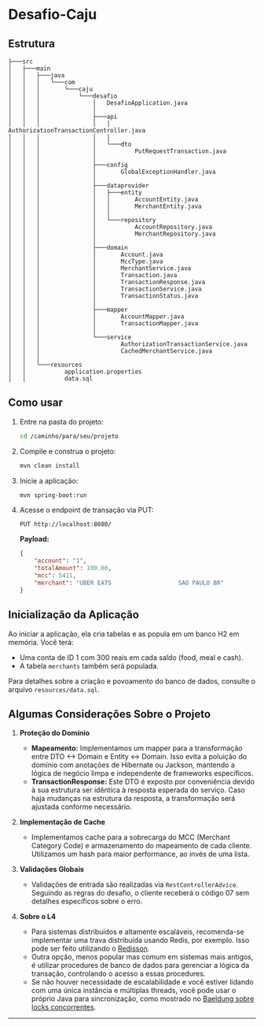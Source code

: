 # Desafio-Caju

## Estrutura
```
├───src
│   ├───main
│   │   ├───java
│   │   │   └───com
│   │   │       └───caju
│   │   │           └───desafio
│   │   │               │   DesafioApplication.java
│   │   │               │
│   │   │               ├───api
│   │   │               │   │   AuthorizationTransactionController.java
│   │   │               │   │
│   │   │               │   └───dto
│   │   │               │           PutRequestTransaction.java
│   │   │               │
│   │   │               ├───config
│   │   │               │       GlobalExceptionHandler.java
│   │   │               │
│   │   │               ├───dataprovider
│   │   │               │   ├───entity
│   │   │               │   │       AccountEntity.java
│   │   │               │   │       MerchantEntity.java
│   │   │               │   │
│   │   │               │   └───repository
│   │   │               │           AccountRepository.java
│   │   │               │           MerchantRepository.java
│   │   │               │
│   │   │               ├───domain
│   │   │               │       Account.java
│   │   │               │       MccType.java
│   │   │               │       MerchantService.java
│   │   │               │       Transaction.java
│   │   │               │       TransactionResponse.java
│   │   │               │       TransactionService.java
│   │   │               │       TransactionStatus.java
│   │   │               │
│   │   │               ├───mapper
│   │   │               │       AccountMapper.java
│   │   │               │       TransactionMapper.java
│   │   │               │
│   │   │               └───service
│   │   │                       AuthorizationTransactionService.java
│   │   │                       CachedMerchantService.java
│   │   │
│   │   └───resources
│   │           application.properties
│   │           data.sql
```

## Como usar

1. Entre na pasta do projeto:

    ```sh
    cd /caminho/para/seu/projeto
    ```

2. Compile e construa o projeto:

    ```sh
    mvn clean install
    ```

3. Inicie a aplicação:

    ```sh
    mvn spring-boot:run
    ```

4. Acesse o endpoint de transação via PUT:

    ```
    PUT http://localhost:8080/
    ```

   **Payload:**

    ```json
    {
        "account": "1",
        "totalAmount": 100.00,
        "mcc": 5411,
        "merchant": "UBER EATS                   SAO PAULO BR"
    }
    ```

## Inicialização da Aplicação

Ao iniciar a aplicação, ela cria tabelas e as popula em um banco H2 em memória. Você terá:

- Uma conta de ID 1 com 300 reais em cada saldo (food, meal e cash).
- A tabela `merchants` também será populada.

Para detalhes sobre a criação e povoamento do banco de dados, consulte o arquivo `resources/data.sql`.

## Algumas Considerações Sobre o Projeto

1. **Proteção do Domínio**

    - **Mapeamento:** Implementamos um mapper para a transformação entre DTO <-> Domain e Entity <-> Domain. Isso evita a poluição do domínio com anotações de Hibernate ou Jackson, mantendo a lógica de negócio limpa e independente de frameworks específicos.
    - **TransactionResponse:** Este DTO é exposto por conveniência devido à sua estrutura ser idêntica à resposta esperada do serviço. Caso haja mudanças na estrutura da resposta, a transformação será ajustada conforme necessário.

2. **Implementação de Cache**

    - Implementamos cache para a sobrecarga do MCC (Merchant Category Code) e armazenamento do mapeamento de cada cliente. Utilizamos um hash para maior performance, ao invés de uma lista.

3. **Validações Globais**

    - Validações de entrada são realizadas via `RestControllerAdvice`. Seguindo as regras do desafio, o cliente receberá o código 07 sem detalhes específicos sobre o erro.

4. **Sobre o L4**

    - Para sistemas distribuídos e altamente escaláveis, recomenda-se implementar uma trava distribuída usando Redis, por exemplo. Isso pode ser feito utilizando o [Redisson](https://github.com/redisson/redisson/wiki/8.-Distributed-locks-and-synchronizers).
    - Outra opção, menos popular mas comum em sistemas mais antigos, é utilizar procedures de banco de dados para gerenciar a lógica da transação, controlando o acesso a essas procedures.
    - Se não houver necessidade de escalabilidade e você estiver lidando com uma única instância e múltiplas threads, você pode usar o próprio Java para sincronização, como mostrado no [Baeldung sobre locks concorrentes](https://www.baeldung.com/java-concurrent-locks).

---